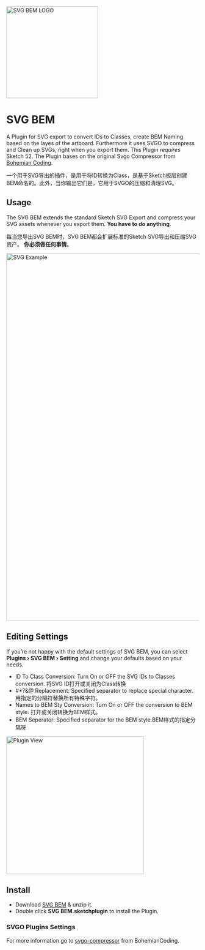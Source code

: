 <img src="https://raw.githubusercontent.com/mLihs/svg-bem/master/doc/img/svg_bem_logo.png" alt="SVG BEM LOGO" width="240">

# SVG BEM

A Plugin for SVG export to convert IDs to Classes, create BEM Naming based on the layes of the artboard. Furthermore it uses SVGO to compress and Clean up SVGs, right when you export them. This Plugin *requires* Sketch 52. The Plugin bases on the original Svgo Compressor from [Bohemian Coding](https://raw.githubusercontent.com/BohemianCoding/svgo-compressor).

一个用于SVG导出的插件，是用于将ID转换为Class，是基于Sketch板层创建BEM命名的。此外，当你输出它们是，它用于SVGO的压缩和清理SVG。

## Usage

The SVG BEM extends the standard Sketch SVG Export and compress your SVG assets whenever you export them. 
**You have to do anything**. 

每当您导出SVG BEM时，SVG BEM都会扩展标准的Sketch SVG导出和压缩SVG资产。 
**你必须做任何事情**。

<img src="https://raw.githubusercontent.com/mLihs/svg-bem/master/doc/img/example.jpg" alt="SVG Example" width="960">

## Editing Settings

If you’re not happy with the default settings of SVG BEM, you can select **Plugins › SVG BEM › Setting** and change your defaults based on your needs.

- ID To Class Conversion: Turn On or OFF the SVG IDs to Classes conversion. 将SVG ID打开或关闭为Class转换
- #*?&@ Replacement: Specified separator to replace special character. 用指定的分隔符替换所有特殊字符。
- Names to BEM Sty Conversion: Turn On or OFF the conversion to BEM style. 打开或关闭转换为BEM样式。
- BEM Seperator: Specified separator for the BEM style.BEM样式的指定分隔符


<img src="https://raw.githubusercontent.com/mLihs/svg-bem/master/doc/img/look.jpg" alt="Plugin View" width="360">

## Install

- Download [SVG BEM](https://github.com/mLihs/svg-bem/releases/latest) & unzip it.
- Double click **SVG BEM.sketchplugin** to install the Plugin.







### SVGO Plugins Settings

For more information go to [svgo-compressor](https://github.com/BohemianCoding/svgo-compressor) from BohemianCoding.



